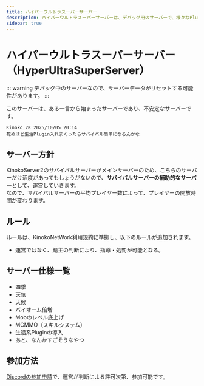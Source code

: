 ```yaml
---
title: ハイパーウルトラスーパーサーバー
description: ハイパーウルトラスーパーサーバーは、デバッグ用のサーバーで、様々なPluginのテストを行っています。また、サバイバルサーバーの平均プレイヤー数によって、プレイヤーの開放時間が変わります。
sidebar: true
---
```

# ハイパーウルトラスーパーサーバー（HyperUltraSuperServer）
::: warning
デバッグ中のサーバーなので、サーバーデータがリセットする可能性があります。
:::

このサーバーは、ある一言から始まったサーバーであり、不安定なサーバーです。<br>
```
Kinoko_2K 2025/10/05 20:14
死ぬほど生活Plugin入れまくったらサバイバル簡単になるんかな
```

## サーバー方針
KinokoServer2のサバイバルサーバーがメインサーバーのため、こちらのサーバーだけ活度があってもしょうがないので、**サバイバルサーバーの補助的なサーバー**として、運営していきます。<br>
なので、サバイバルサーバーの平均プレイヤー数によって、プレイヤーの開放時間が変わります。

## ルール
ルールは、KinokoNetWork利用規約に準拠し、以下のルールが追加されます。
- 運営ではなく、鯖主の判断により、指導・処罰が可能となる。

## サーバー仕様一覧
- 四季
- 天気
- 天候
- バイオーム倍増
- Mobのレベル底上げ
- MCMMO（スキルシステム）
- 生活系Pluginの導入
- あと、なんかすごそうなやつ

## 参加方法
[Discordの参加申請](https://discord.com/channels/1274617838212218893/1424371330832400505/1425127678771724424)で、運営が判断による許可次第、参加可能です。


